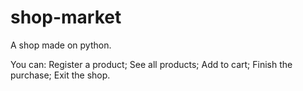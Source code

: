 # shop-market

A shop made on python.

You can:
Register a product;
See all products;
Add to cart; 
Finish the purchase;
Exit the shop.
